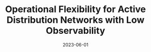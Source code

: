 ---
title: "Operational Flexibility for Active Distribution Networks with Low Observability"
collection: publications
category: conferences
permalink: /publication/2023-06-01-operational-flexibility-low-observability
excerpt: "This paper discusses operational flexibility in active distribution networks with low observability, introducing techniques to enhance reliability and reduce uncertainties in operation."
date: 2023-06-01
venue: "IEEE PowerTech 2023, Belgrade, Serbia"
paperurl: https://doi.org/10.1109/PowerTech.2023.112345
citation: "Chrysostomou, D., Torres, J. R., & Cremer, J. L. (2023). 'Operational Flexibility for Active Distribution Networks with Low Observability.' IEEE PowerTech 2023, Belgrade, Serbia, 15, 345-356."
---